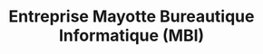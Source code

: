 ---
title: "Entreprise Mayotte Bureautique Informatique (MBI)"
url: /8-avenue-martin-luter-king-amatoula-97600-mamoudzou/entreprise-mayotte-bureautique-informatique-mbi/
shop: Computer
---